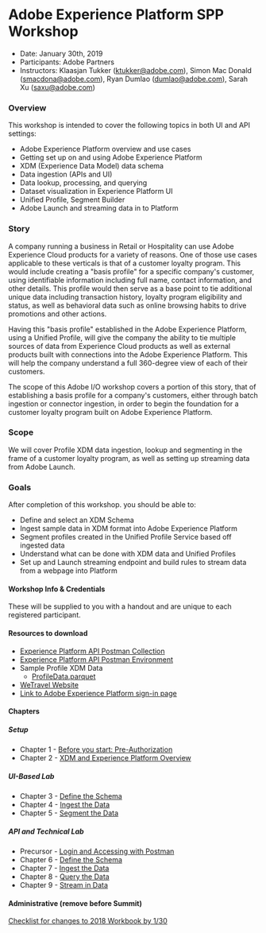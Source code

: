 # Adobe Experience Platform SPP Workshop

- Date: January 30th, 2019
- Participants: Adobe Partners
- Instructors: Klaasjan Tukker (ktukker@adobe.com), Simon Mac Donald (smacdona@adobe.com), Ryan Dumlao (dumlao@adobe.com), Sarah Xu (saxu@adobe.com)

### Overview

This workshop is intended to cover the following topics in both UI and API settings:

- Adobe Experience Platform overview and use cases
- Getting set up on and using Adobe Experience Platform
- XDM (Experience Data Model) data schema
- Data ingestion (APIs and UI)
- Data lookup, processing, and querying
- Dataset visualization in Experience Platform UI
- Unified Profile, Segment Builder
- Adobe Launch and streaming data in to Platform

### Story

A company running a business in Retail or Hospitality can use Adobe Experience Cloud products for a variety of reasons. One of those use cases applicable to these verticals is that of a customer loyalty program. This would include creating a "basis profile" for a specific company's customer, using identifiable information including full name, contact information, and other details. This profile would then serve as a base point to tie additional unique data including transaction history, loyalty program eligibility and status, as well as behavioral data such as online browsing habits to drive promotions and other actions.

Having this "basis profile" established in the Adobe Experience Platform, using a Unified Profile, will give the company the ability to tie multiple sources of data from Experience Cloud products as well as external products built with connections into the Adobe Experience Platform. This will help the company understand a full 360-degree view of each of their customers.

The scope of this Adobe I/O workshop covers a portion of this story, that of establishing a basis profile for a company's customers, either through batch ingestion or connector ingestion, in order to begin the foundation for a customer loyalty program built on Adobe Experience Platform.

### Scope

We will cover Profile XDM data ingestion, lookup and segmenting in the frame of a customer loyalty program, as well as setting up streaming data from Adobe Launch.

### Goals

After completion of this workshop. you should be able to:

- Define and select an XDM Schema
- Ingest sample data in XDM format into Adobe Experience Platform
- Segment profiles created in the Unified Profile Service based off ingested data
- Understand what can be done with XDM data and Unified Profiles
- Set up and Launch streaming endpoint and build rules to stream data from a webpage into Platform

#### Workshop Info & Credentials

These will be supplied to you with a handout and are unique to each registered participant.

#### Resources to download

- [Experience Platform API Postman Collection](postman/PlatformSupport.postman_collection.json)
- [Experience Platform API Postman Environment](postman/PlatformSupport.postman_environment.json)
- Sample Profile XDM Data
  - [ProfileData.parquet](data/ProfileDataSample.parquet)
- [WeTravel Website](data/WeTravel-local.zip)
- [Link to Adobe Experience Platform sign-in page](https://platform.adobe.com)

#### Chapters

##### Setup

- Chapter 1 - [Before you start: Pre-Authorization](chapters/chapter-1.md)
- Chapter 2 - [XDM and Experience Platform Overview](chapters/chapter-2.md)

##### UI-Based Lab

- Chapter 3 - [Define the Schema](chapters/chapter-3.md)
- Chapter 4 - [Ingest the Data](chapters/chapter-4.md)
- Chapter 5 - [Segment the Data](chapters/chapter-5.md)

##### API and Technical Lab

- Precursor - [Login and Accessing with Postman](chapters/chapter-6-precursor.md)
- Chapter 6 - [Define the Schema](chapters/chapter-6.md)
- Chapter 7 - [Ingest the Data](chapters/chapter-7.md)
- Chapter 8 - [Query the Data](chapters/chapter-8.md)
- Chapter 9 - [Stream in Data](chapters/chapter-9.md)

#### Administrative (remove before Summit)

[Checklist for changes to 2018 Workbook by 1/30](new-layout.md)
